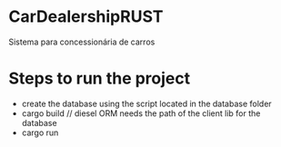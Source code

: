# CarDealershipRUST
Sistema para concessionária de carros

# Steps to run the project
- create the database using the script located in the database folder
- cargo build  // diesel ORM needs the path of the client lib for the database
- cargo run
